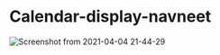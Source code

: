# Calendar-display-navneet

![Screenshot from 2021-04-04 21-44-29](https://user-images.githubusercontent.com/57550046/113528985-3875b700-9590-11eb-9dda-bd8501ccb3a6.png)
